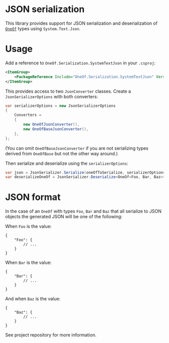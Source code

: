 ﻿# JSON serialization

This library provides support for JSON serialization and deserialization of [`OneOf`](https://github.com/mcintyre321/OneOf/) types using `System.Text.Json`.

# Usage

Add a reference to `OneOf.Serialization.SystemTextJson` in your `.csproj`:

```xml
<ItemGroup>
    <PackageReference Include="OneOf.Serialization.SystemTextJson" Version="1.1.1"/>
</ItemGroup>
```

This provides access to two `JsonConverter` classes. Create a `JsonSerializerOptions` with both converters:

```csharp
var serializerOptions = new JsonSerializerOptions
{
    Converters =
    {
        new OneOfJsonConverter(),
        new OneOfBaseJsonConverter(),
    },
};
```

(You can omit `OneOfBaseJsonConverter` if you are not serializing types derived from `OneOfBase` but not the other way around.)

Then serialize and deserialize using the `serializerOptions`:

```csharp
var json = JsonSerializer.Serialize(oneOfToSerialize, serializerOptions);
var deserializeOneOf = JsonSerializer.Deserialize<OneOf<Foo, Bar, Baz>>(json, serializerOptions);
```

# JSON format

In the case of an `OneOf` with types `Foo`, `Bar` and `Baz` that all serialize to JSON objects the generated JSON will be one of the following:

When `Foo` is the value:

```jsonc
{
    "Foo": {
        // ...
    }
}
```

When `Bar` is the value:

```jsonc
{
    "Bar": {
        // ...
    }
}
```

And when `Baz` is the value:

```jsonc
{
    "Baz": {
        // ...
    }
}
```

See project repository for more information.